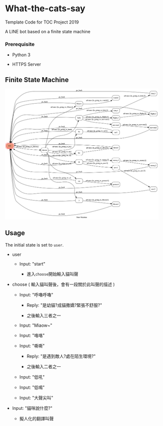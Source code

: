 # What-the-cats-say

Template Code for TOC Project 2019

A LINE bot based on a finite state machine

 ### Prerequisite
 
* Python 3

* HTTPS Server

## Finite State Machine

![fsm](./fsm.png)

## Usage

The initial state is set to `user`.

* user

	* Input: "start"
            
	    * 進入`choose`開始輸入貓叫聲
      
* choose ( 輸入貓叫聲後，會有一段關於此叫聲的描述 )

	* Input: "呼嚕呼嚕"
            
	    * Reply: "是幼貓?成貓撒嬌?緊張不舒服?"
                
		* 之後輸入三者之一
     
        
	* Input: "Miaow~"
	
	
	* Input: "咯咯"
	
	
	* Input: "嘶嘶"
            
	    * Reply: "是遇到敵人?處在陌生環境?"
	       
	    * 之後輸入二者之一
		
	* Input: "低吼"
	
	
	* Input: "低鳴"
	
	
	* Input: "大聲尖叫"
	
	
* Input: "貓咪說什麼?"

     * 擬人化的翻譯叫聲
	
      
